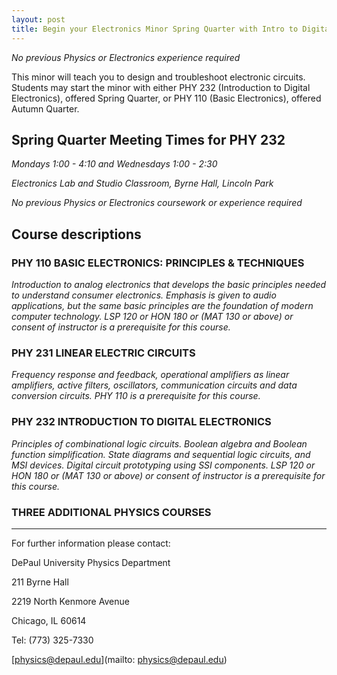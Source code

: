 ```yaml
---
layout: post
title: Begin your Electronics Minor Spring Quarter with Intro to Digital Electronics
---
```


*No previous Physics or Electronics experience required*

This minor will teach you to design and troubleshoot electronic circuits.  Students may start the minor with either PHY 232 (Introduction to Digital Electronics), offered Spring Quarter, or PHY 110 (Basic Electronics), offered Autumn Quarter.

## Spring Quarter Meeting Times for PHY 232 ##

*Mondays 1:00 - 4:10 and Wednesdays 1:00 - 2:30*

*Electronics Lab and Studio Classroom, Byrne Hall, Lincoln Park*

*No previous Physics or Electronics coursework or experience required*


## Course descriptions

### PHY 110 BASIC ELECTRONICS: PRINCIPLES & TECHNIQUES

*Introduction to analog electronics that develops the basic principles needed to understand consumer electronics. Emphasis is given to audio applications, but the same basic principles are the foundation of modern computer technology.  LSP 120 or HON 180 or (MAT 130 or above) or consent of instructor is a prerequisite for this course.*

### PHY 231 LINEAR ELECTRIC CIRCUITS

*Frequency response and feedback, operational amplifiers as linear amplifiers, active filters, oscillators, communication circuits and data conversion circuits.  PHY 110 is a prerequisite for this course.*

### PHY 232 INTRODUCTION TO DIGITAL ELECTRONICS

*Principles of combinational logic circuits. Boolean algebra and Boolean function simplification. State diagrams and sequential logic circuits, and MSI devices. Digital circuit prototyping using SSI components.  LSP 120 or HON 180 or (MAT 130 or above) or consent of instructor is a prerequisite for this course.*

### THREE ADDITIONAL PHYSICS COURSES 

---

For further information please contact:

DePaul University Physics Department

211 Byrne Hall

2219 North Kenmore Avenue

Chicago, IL 60614

Tel: (773) 325-7330

[physics@depaul.edu](mailto: physics@depaul.edu)
